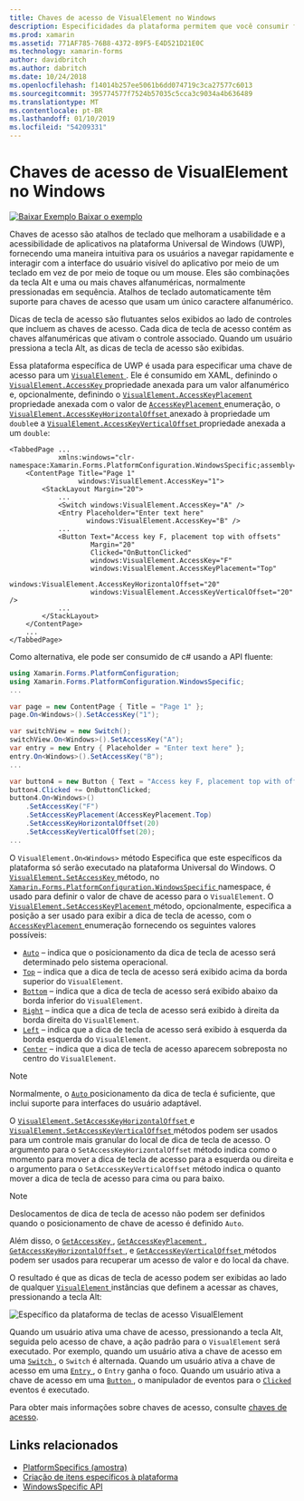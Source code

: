 ```yaml
---
title: Chaves de acesso de VisualElement no Windows
description: Especificidades da plataforma permitem que você consumir funcionalidade só está disponível em uma plataforma específica, sem implementar renderizadores personalizados ou efeitos. Este artigo explica como utilizar o Windows específicos da plataforma que especifica uma chave de acesso para um VisualElement.
ms.prod: xamarin
ms.assetid: 771AF785-76B8-4372-89F5-E4D521D21E0C
ms.technology: xamarin-forms
author: davidbritch
ms.author: dabritch
ms.date: 10/24/2018
ms.openlocfilehash: f14014b257ee5061b6dd074719c3ca27577c6013
ms.sourcegitcommit: 395774577f7524b57035c5cca3c9034a4b636489
ms.translationtype: MT
ms.contentlocale: pt-BR
ms.lasthandoff: 01/10/2019
ms.locfileid: "54209331"
---
```

# <a name="visualelement-access-keys-on-windows"></a>Chaves de acesso de VisualElement no Windows

[![Baixar Exemplo](~/media/shared/download.png) Baixar o exemplo](https://developer.xamarin.com/samples/xamarin-forms/userinterface/platformspecifics/)

Chaves de acesso são atalhos de teclado que melhoram a usabilidade e a acessibilidade de aplicativos na plataforma Universal de Windows (UWP), fornecendo uma maneira intuitiva para os usuários a navegar rapidamente e interagir com a interface do usuário visível do aplicativo por meio de um teclado em vez de por meio de toque ou um mouse. Eles são combinações da tecla Alt e uma ou mais chaves alfanuméricas, normalmente pressionadas em sequência. Atalhos de teclado automaticamente têm suporte para chaves de acesso que usam um único caractere alfanumérico.

Dicas de tecla de acesso são flutuantes selos exibidos ao lado de controles que incluem as chaves de acesso. Cada dica de tecla de acesso contém as chaves alfanuméricas que ativam o controle associado. Quando um usuário pressiona a tecla Alt, as dicas de tecla de acesso são exibidas.

Essa plataforma específica de UWP é usada para especificar uma chave de acesso para um [ `VisualElement` ](xref:Xamarin.Forms.VisualElement). Ele é consumido em XAML, definindo o [ `VisualElement.AccessKey` ](xref:Xamarin.Forms.PlatformConfiguration.WindowsSpecific.VisualElement.AccessKeyProperty) propriedade anexada para um valor alfanumérico e, opcionalmente, definindo o [ `VisualElement.AccessKeyPlacement` ](xref:Xamarin.Forms.PlatformConfiguration.WindowsSpecific.VisualElement.AccessKeyPlacementProperty) propriedade anexada com o valor de [ `AccessKeyPlacement` ](xref:Xamarin.Forms.AccessKeyPlacement) enumeração, o [ `VisualElement.AccessKeyHorizontalOffset` ](xref:Xamarin.Forms.PlatformConfiguration.WindowsSpecific.VisualElement.AccessKeyHorizontalOffsetProperty) anexado à propriedade um `double`e a [ `VisualElement.AccessKeyVerticalOffset` ](xref:Xamarin.Forms.PlatformConfiguration.WindowsSpecific.VisualElement.AccessKeyVerticalOffsetProperty) propriedade anexada a um `double`:

```xaml
<TabbedPage ...
            xmlns:windows="clr-namespace:Xamarin.Forms.PlatformConfiguration.WindowsSpecific;assembly=Xamarin.Forms.Core">
    <ContentPage Title="Page 1"
                 windows:VisualElement.AccessKey="1">
        <StackLayout Margin="20">
            ...
            <Switch windows:VisualElement.AccessKey="A" />
            <Entry Placeholder="Enter text here"
                   windows:VisualElement.AccessKey="B" />
            ...
            <Button Text="Access key F, placement top with offsets"
                    Margin="20"
                    Clicked="OnButtonClicked"
                    windows:VisualElement.AccessKey="F"
                    windows:VisualElement.AccessKeyPlacement="Top"
                    windows:VisualElement.AccessKeyHorizontalOffset="20"
                    windows:VisualElement.AccessKeyVerticalOffset="20" />
            ...
        </StackLayout>
    </ContentPage>
    ...
</TabbedPage>
```

Como alternativa, ele pode ser consumido de c# usando a API fluente:

```csharp
using Xamarin.Forms.PlatformConfiguration;
using Xamarin.Forms.PlatformConfiguration.WindowsSpecific;
...

var page = new ContentPage { Title = "Page 1" };
page.On<Windows>().SetAccessKey("1");

var switchView = new Switch();
switchView.On<Windows>().SetAccessKey("A");
var entry = new Entry { Placeholder = "Enter text here" };
entry.On<Windows>().SetAccessKey("B");
...

var button4 = new Button { Text = "Access key F, placement top with offsets", Margin = new Thickness(20) };
button4.Clicked += OnButtonClicked;
button4.On<Windows>()
    .SetAccessKey("F")
    .SetAccessKeyPlacement(AccessKeyPlacement.Top)
    .SetAccessKeyHorizontalOffset(20)
    .SetAccessKeyVerticalOffset(20);
...
```

O `VisualElement.On<Windows>` método Especifica que este específicos da plataforma só serão executado na plataforma Universal do Windows. O [ `VisualElement.SetAccessKey` ](xref:Xamarin.Forms.PlatformConfiguration.WindowsSpecific.VisualElement.SetAccessKey(Xamarin.Forms.IPlatformElementConfiguration{Xamarin.Forms.PlatformConfiguration.Windows,Xamarin.Forms.VisualElement},System.String)) método, no [ `Xamarin.Forms.PlatformConfiguration.WindowsSpecific` ](xref:Xamarin.Forms.PlatformConfiguration.WindowsSpecific) namespace, é usado para definir o valor de chave de acesso para o `VisualElement`. O [ `VisualElement.SetAccessKeyPlacement` ](xref:Xamarin.Forms.PlatformConfiguration.WindowsSpecific.VisualElement.SetAccessKeyPlacement(Xamarin.Forms.IPlatformElementConfiguration{Xamarin.Forms.PlatformConfiguration.Windows,Xamarin.Forms.VisualElement},Xamarin.Forms.AccessKeyPlacement)) método, opcionalmente, especifica a posição a ser usado para exibir a dica de tecla de acesso, com o [ `AccessKeyPlacement` ](xref:Xamarin.Forms.AccessKeyPlacement) enumeração fornecendo os seguintes valores possíveis:

- [`Auto`](xref:Xamarin.Forms.AccessKeyPlacement.Auto) – indica que o posicionamento da dica de tecla de acesso será determinado pelo sistema operacional.
- [`Top`](xref:Xamarin.Forms.AccessKeyPlacement.Top) – indica que a dica de tecla de acesso será exibido acima da borda superior do `VisualElement`.
- [`Bottom`](xref:Xamarin.Forms.AccessKeyPlacement.Bottom) – indica que a dica de tecla de acesso será exibido abaixo da borda inferior do `VisualElement`.
- [`Right`](xref:Xamarin.Forms.AccessKeyPlacement.Right) – indica que a dica de tecla de acesso será exibido à direita da borda direita do `VisualElement`.
- [`Left`](xref:Xamarin.Forms.AccessKeyPlacement.Left) – indica que a dica de tecla de acesso será exibido à esquerda da borda esquerda do `VisualElement`.
- [`Center`](xref:Xamarin.Forms.AccessKeyPlacement.Center) – indica que a dica de tecla de acesso aparecem sobreposta no centro do `VisualElement`.

> [!NOTE]
> Normalmente, o [ `Auto` ](xref:Xamarin.Forms.AccessKeyPlacement.Auto) posicionamento da dica de tecla é suficiente, que inclui suporte para interfaces do usuário adaptável.

O [ `VisualElement.SetAccessKeyHorizontalOffset` ](xref:Xamarin.Forms.PlatformConfiguration.WindowsSpecific.VisualElement.SetAccessKeyHorizontalOffset(Xamarin.Forms.IPlatformElementConfiguration{Xamarin.Forms.PlatformConfiguration.Windows,Xamarin.Forms.VisualElement},System.Double)) e [ `VisualElement.SetAccessKeyVerticalOffset` ](xref:Xamarin.Forms.PlatformConfiguration.WindowsSpecific.VisualElement.SetAccessKeyVerticalOffset(Xamarin.Forms.IPlatformElementConfiguration{Xamarin.Forms.PlatformConfiguration.Windows,Xamarin.Forms.VisualElement},System.Double)) métodos podem ser usados para um controle mais granular do local de dica de tecla de acesso. O argumento para o `SetAccessKeyHorizontalOffset` método indica como o momento para mover a dica de tecla de acesso para a esquerda ou direita e o argumento para o `SetAccessKeyVerticalOffset` método indica o quanto mover a dica de tecla de acesso para cima ou para baixo.

>[!NOTE]
> Deslocamentos de dica de tecla de acesso não podem ser definidos quando o posicionamento de chave de acesso é definido `Auto`.

Além disso, o [ `GetAccessKey` ](xref:Xamarin.Forms.PlatformConfiguration.WindowsSpecific.VisualElement.GetAccessKey(Xamarin.Forms.IPlatformElementConfiguration{Xamarin.Forms.PlatformConfiguration.Windows,Xamarin.Forms.VisualElement})), [ `GetAccessKeyPlacement` ](xref:Xamarin.Forms.PlatformConfiguration.WindowsSpecific.VisualElement.GetAccessKeyPlacement(Xamarin.Forms.IPlatformElementConfiguration{Xamarin.Forms.PlatformConfiguration.Windows,Xamarin.Forms.VisualElement})), [ `GetAccessKeyHorizontalOffset` ](xref:Xamarin.Forms.PlatformConfiguration.WindowsSpecific.VisualElement.GetAccessKeyHorizontalOffset(Xamarin.Forms.IPlatformElementConfiguration{Xamarin.Forms.PlatformConfiguration.Windows,Xamarin.Forms.VisualElement})), e [ `GetAccessKeyVerticalOffset` ](xref:Xamarin.Forms.PlatformConfiguration.WindowsSpecific.VisualElement.GetAccessKeyVerticalOffset(Xamarin.Forms.IPlatformElementConfiguration{Xamarin.Forms.PlatformConfiguration.Windows,Xamarin.Forms.VisualElement})) métodos podem ser usados para recuperar um acesso de valor e do local da chave.

O resultado é que as dicas de tecla de acesso podem ser exibidas ao lado de qualquer [ `VisualElement` ](xref:Xamarin.Forms.VisualElement) instâncias que definem a acessar as chaves, pressionando a tecla Alt:

![Específico da plataforma de teclas de acesso VisualElement](visualelement-access-keys-images/visualelement-accesskeys.png "VisualElement acesso chaves específicas da plataforma")

Quando um usuário ativa uma chave de acesso, pressionando a tecla Alt, seguida pelo acesso de chave, a ação padrão para o `VisualElement` será executado. Por exemplo, quando um usuário ativa a chave de acesso em uma [ `Switch` ](xref:Xamarin.Forms.Switch), o `Switch` é alternada. Quando um usuário ativa a chave de acesso em uma [ `Entry` ](xref:Xamarin.Forms.Entry), o `Entry` ganha o foco. Quando um usuário ativa a chave de acesso em uma [ `Button` ](xref:Xamarin.Forms.Button), o manipulador de eventos para o [ `Clicked` ](xref:Xamarin.Forms.Button.Clicked) eventos é executado.

Para obter mais informações sobre chaves de acesso, consulte [chaves de acesso](/windows/uwp/design/input/access-keys#key-tip-positioning).

## <a name="related-links"></a>Links relacionados

- [PlatformSpecifics (amostra)](https://developer.xamarin.com/samples/xamarin-forms/userinterface/platformspecifics/)
- [Criação de itens específicos à plataforma](~/xamarin-forms/platform/platform-specifics/index.md#creating-platform-specifics)
- [WindowsSpecific API](xref:Xamarin.Forms.PlatformConfiguration.WindowsSpecific)
